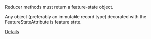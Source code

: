 ﻿Reducer methods must return a feature-state object.

Any object (preferably an immutable record type) 
decorated with the FeatureStateAttribute is feature state.

[Details](https://github.com/mrpmorris/Fluxor/tree/master/Source/Tutorials/01-BasicConcepts/01A-StateActionsReducersTutorial#user-content-reacting-to-the-action-to-change-state)